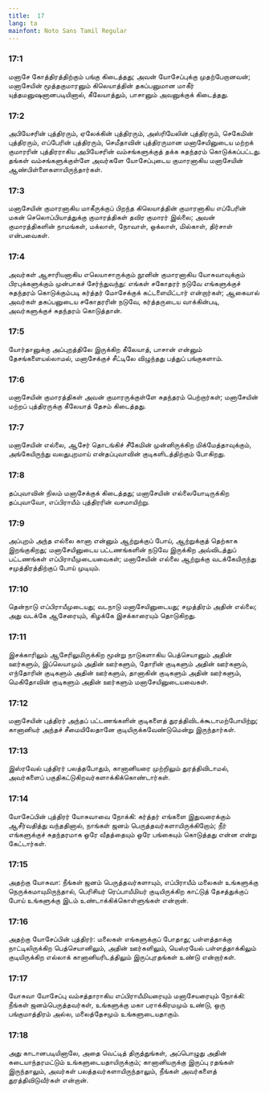 ```yaml
---
title:  17
lang: ta
mainfont: Noto Sans Tamil Regular
---
```


###  17:1

மனாசே கோத்திரத்திற்கும் பங்கு கிடைத்தது; அவன் யோசேப்புக்கு முதற்பேறானவன்; மனாசேயின் மூத்தகுமாரனும் கிலெயாத்தின் தகப்பனுமான மாகீர் யுத்தமனுஷனானபடியினால், கீலேயாத்தும், பாசானும் அவனுக்குக் கிடைத்தது.

###  17:2

அபியேசரின் புத்திரரும், ஏலேக்கின் புத்திரரும், அஸ்ரியேலின் புத்திரரும், செகேமின் புத்திரரும், எப்பேரின் புத்திரரும், செமீதாவின் புத்திரருமான மனாசேயினுடைய மற்றக் குமாரரின் புத்திரராகிய அபியேசரின் வம்சங்களுக்குத் தக்க சுதந்தரம் கொடுக்கப்பட்டது. தங்கள் வம்சங்களுக்குள்ளே அவர்களே யோசேப்புடைய குமாரனாகிய மனாசேயின் ஆண்பிள்ளைகளாயிருந்தார்கள்.

###  17:3

மனாசேயின் குமாரனாகிய மாகீருக்குப் பிறந்த கிலெயாத்தின் குமாரனாகிய எப்பேரின் மகன் செலொப்பியாத்துக்கு குமாரத்திகள் தவிர குமாரர் இல்லை; அவன் குமாரத்திகளின் நாமங்கள், மக்லாள், நோவாள், ஒக்லாள், மில்காள், திர்சாள் என்பவைகள்.

###  17:4

அவர்கள் ஆசாரியனாகிய எலெயாசாருக்கும் நூனின் குமாரனாகிய யோசுவாவுக்கும் பிரபுக்களுக்கும் முன்பாகச் சேர்ந்துவந்து: எங்கள் சகோதரர் நடுவே எங்களுக்குச் சுதந்தரம் கொடுக்கும்படி கர்த்தர் மோசேக்குக் கட்டளையிட்டார் என்றார்கள்; ஆகையால் அவர்கள் தகப்பனுடைய சகோதரரின் நடுவே, கர்த்தருடைய வாக்கின்படி, அவர்களுக்குச் சுதந்தரம் கொடுத்தான்.

###  17:5

யோர்தானுக்கு அப்புறத்திலே இருக்கிற கீலேயாத், பாசான் என்னும் தேசங்களையல்லாமல், மனாசேக்குச் சீட்டிலே விழுந்தது பத்துப் பங்குகளாம்.

###  17:6

மனாசேயின் குமாரத்திகள் அவன் குமாரருக்குள்ளே சுதந்தரம் பெற்றார்கள்; மனாசேயின் மற்றப் புத்திரருக்கு கீலேயாத் தேசம் கிடைத்தது.

###  17:7

மனாசேயின் எல்லை, ஆசேர் தொடங்கிச் சீகேமின் முன்னிருக்கிற மிக்மேத்தாவுக்கும், அங்கேயிருந்து வலதுபுறமாய் என்தப்புவாவின் குடிகளிடத்திற்கும் போகிறது.

###  17:8

தப்புவாவின் நிலம் மனாசேக்குக் கிடைத்தது; மனாசேயின் எல்லையோடிருக்கிற தப்புவாவோ, எப்பிராயீம் புத்திரரின் வசமாயிற்று.

###  17:9

அப்புறம் அந்த எல்லை கானா என்னும் ஆற்றுக்குப் போய், ஆற்றுக்குத் தெற்காக இறங்குகிறது; மனாசேயினுடைய பட்டணங்களின் நடுவே இருக்கிற அவ்விடத்துப் பட்டணங்கள் எப்பிராயீமுடையவைகள்; மனாசேயின் எல்லை ஆற்றுக்கு வடக்கேயிருந்து சமுத்திரத்திற்குப் போய் முடியும்.

###  17:10

தென்நாடு எப்பிராயீமுடையது; வடநாடு மனாசேயினுடையது; சமுத்திரம் அதின் எல்லை; அது வடக்கே ஆசேரையும், கிழக்கே இசக்காரையும் தொடுகிறது.

###  17:11

இசக்காரிலும் ஆசேரிலுமிருக்கிற மூன்று நாடுகளாகிய பெத்செயானும் அதின் ஊர்களும், இப்லெயாமும் அதின் ஊர்களும், தோரின் குடிகளும் அதின் ஊர்களும், எந்தோரின் குடிகளும் அதின் ஊர்களும், தானாகின் குடிகளும் அதின் ஊர்களும், மெகிதோவின் குடிகளும் அதின் ஊர்களும் மனாசேயினுடையவைகள்.

###  17:12

மனாசேயின் புத்திரர் அந்தப் பட்டணங்களின் குடிகளைத் துரத்திவிடக்கூடாமற்போயிற்று; கானானியர் அந்தச் சீமையிலேதானே குடியிருக்கவேண்டுமென்று இருந்தார்கள்.

###  17:13

இஸ்ரவேல் புத்திரர் பலத்தபோதும், கானானியரை முற்றிலும் துரத்திவிடாமல், அவர்களைப் பகுதிகட்டுகிறவர்களாக்கிக்கொண்டார்கள்.

###  17:14

யோசேப்பின் புத்திரர் யோசுவாவை நோக்கி: கர்த்தர் எங்களை இதுவரைக்கும் ஆசீர்வதித்து வந்ததினால், நாங்கள் ஜனம் பெருத்தவர்களாயிருக்கிறோம்; நீர் எங்களுக்குச் சுதந்தரமாக ஒரே வீதத்தையும் ஒரே பங்கையும் கொடுத்தது என்ன என்று கேட்டார்கள்.

###  17:15

அதற்கு யோசுவா: நீங்கள் ஜனம் பெருத்தவர்களாயும், எப்பிராயீம் மலைகள் உங்களுக்கு நெருக்கமாயுமிருந்தால், பெரிசியர் ரெப்பாயீமியர் குடியிருக்கிற காட்டுத் தேசத்துக்குப் போய் உங்களுக்கு இடம் உண்டாக்கிக்கொள்ளுங்கள் என்றான்.

###  17:16

அதற்கு யோசேப்பின் புத்திரர்: மலைகள் எங்களுக்குப் போதாது; பள்ளத்தாக்கு நாட்டிலிருக்கிற பெத்செயானிலும், அதின் ஊர்களிலும், யெஸ்ரயேல் பள்ளத்தாக்கிலும் குடியிருக்கிற எல்லாக் கானானியரிடத்திலும் இருப்புரதங்கள் உண்டு என்றார்கள்.

###  17:17

யோசுவா யோசேப்பு வம்சத்தாராகிய எப்பிராயீமியரையும் மனாசேயரையும் நோக்கி: நீங்கள் ஜனம்பெருத்தவர்கள், உங்களுக்கு மகா பராக்கிரமமும் உண்டு, ஒரு பங்குமாத்திரம் அல்ல, மலைத்தேசமும் உங்களுடையதாகும்.

###  17:18

அது காடானபடியினாலே, அதை வெட்டித் திருத்துங்கள், அப்பொழுது அதின் கடையாந்தரமட்டும் உங்களுடையதாயிருக்கும்; கானானியருக்கு இருப்பு ரதங்கள் இருந்தாலும், அவர்கள் பலத்தவர்களாயிருந்தாலும், நீங்கள் அவர்களைத் துரத்திவிடுவீர்கள் என்றான்.

